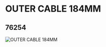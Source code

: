# OUTER CABLE 184MM
## 76254
![OUTER CABLE 184MM](https://lc-www-live-s.legocdn.com/media/bricks/5/2/4552549.jpg)